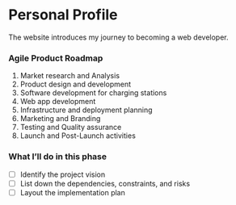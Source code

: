 # Personal Profile

The website introduces my journey to becoming a web developer.

### Agile Product Roadmap

1. Market research and Analysis
2. Product design and development
3. Software development for charging stations
4. Web app development
5. Infrastructure and deployment planning
6. Marketing and Branding
7. Testing and Quality assurance
8. Launch and Post-Launch activities

### What I’ll do in this phase

- [ ] Identify the project vision
- [ ] List down the dependencies, constraints, and risks
- [ ] Layout the implementation plan
